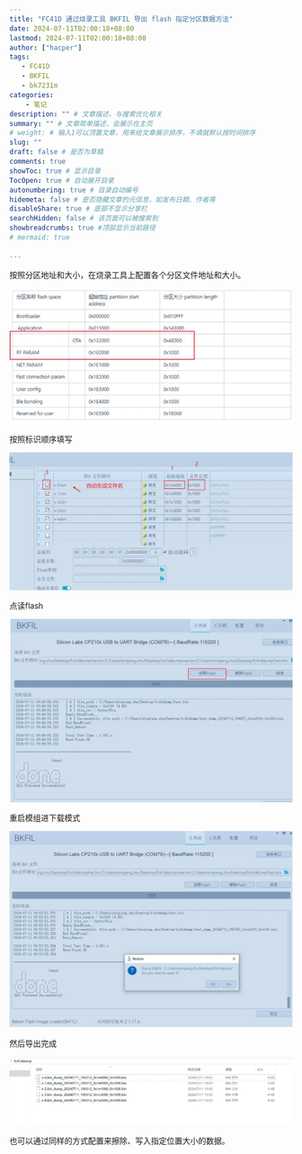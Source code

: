 ```yaml
---
title: "FC41D 通过烧录工具 BKFIL 导出 flash 指定分区数据方法"
date: 2024-07-11T02:00:18+08:00
lastmod: 2024-07-11T02:00:18+08:00
author: ["hacper"]
tags:
   - FC41D
   - BKFIL
   - bk7231m
categories:
    - 笔记
description: "" # 文章描述，与搜索优化相关
summary: "" # 文章简单描述，会展示在主页
# weight: # 输入1可以顶置文章，用来给文章展示排序，不填就默认按时间排序
slug: ""
draft: false # 是否为草稿
comments: true
showToc: true # 显示目录
TocOpen: true # 自动展开目录
autonumbering: true # 目录自动编号
hidemeta: false # 是否隐藏文章的元信息，如发布日期、作者等
disableShare: true # 底部不显示分享栏
searchHidden: false # 该页面可以被搜索到
showbreadcrumbs: true #顶部显示当前路径
# mermaid: true

---
```


按照分区地址和大小，在烧录工具上配置各个分区文件地址和大小。

![image-20240711101046365](https://github.com/hacperme/picx-images-hosting/raw/master/20240711/image-20240711101046365.1021tszend.webp)


按照标识顺序填写

![image-20240711100453379](https://github.com/hacperme/picx-images-hosting/raw/master/20240711/image-20240711100453379.7i09n4at0w.webp)

点读flash

![image-20240711095336569](https://github.com/hacperme/picx-images-hosting/raw/master/20240711/image-20240711095336569.32huhuyrsd.webp)

重启模组进下载模式

![image-20240711095408918](https://github.com/hacperme/picx-images-hosting/raw/master/20240711/image-20240711095408918.7p3hijxxq5.webp)

然后导出完成

![image-20240711100625169](https://github.com/hacperme/picx-images-hosting/raw/master/20240711/image-20240711100625169.5tqwpxmsjq.webp)

也可以通过同样的方式配置来擦除、写入指定位置大小的数据。